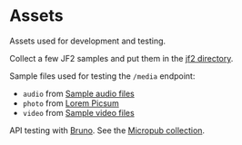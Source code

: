 # Assets

Assets used for development and testing.

Collect a few JF2 samples and put them in the [jf2 directory](./jf2/README.md).

Sample files used for testing the `/media` endpoint:

- `audio` from [Sample audio files](https://file-examples.com/index.php/sample-audio-files/)
- `photo` from [Lorem Picsum](https://picsum.photos/)
- `video` from [Sample video files](https://file-examples.com/index.php/sample-video-files/)

API testing with [Bruno](https://github.com/usebruno/bruno). See the [Micropub collection](./Micropub).
